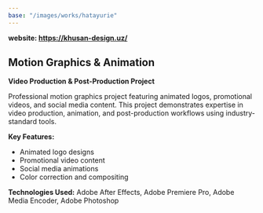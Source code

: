 ```yaml
---
base: "/images/works/hatayurie"
---
```

**website: https://khusan-design.uz/**

## Motion Graphics & Animation

**Video Production & Post-Production Project**

Professional motion graphics project featuring animated logos, promotional videos, and social media content. This project demonstrates expertise in video production, animation, and post-production workflows using industry-standard tools.

**Key Features:**
- Animated logo designs
- Promotional video content
- Social media animations
- Color correction and compositing

**Technologies Used:** Adobe After Effects, Adobe Premiere Pro, Adobe Media Encoder, Adobe Photoshop

